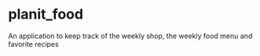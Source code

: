 # planit_food
An application to keep track of the weekly shop, the weekly food menu and favorite recipes 

